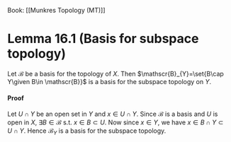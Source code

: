 Book: [[Munkres Topology (MT)]]
# Lemma 16.1 (Basis for subspace topology)
Let $\mathscr{B}$ be a basis for the topology of $X$.
Then $\mathscr{B}_{Y}=\set{B\cap Y\given B\in \mathscr{B}}$ is a basis for the subspace topology on $Y$.
#### Proof
Let $U\cap Y$ be an open set in $Y$ and $x\in U\cap Y$.
Since $\mathscr{B}$ is a basis and $U$ is open in $X$, $\exists B\in \mathscr{B}$ s.t. $x\in B\subset U$.
Now since $x\in Y$, we have $x \in B\cap Y\subset U\cap Y$.
Hence $\mathscr{B}_Y$ is a basis for the subspace topology.